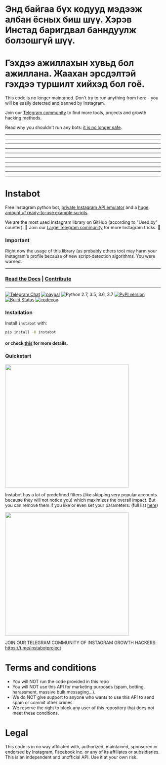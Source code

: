# Энд байгаа бүх кодууд мэдээж албан ёсных биш шүү. Хэрэв Инстад баригдвал банндуулж болзошгүй шүү.
# Гэхдээ ажиллахын хувьд бол ажиллана. Жаахан эрсдэлтэй гэхдээ туршилт хийхэд бол гоё.

This code is no longer maintaned. Don't try to run anything from here - you will be easily detected and banned by Instagram. 

Join our [Telegram community](https://t.me/instabotproject) to find more tools, projects and growth hacking methods.

Read why you shouldn't run any bots: [it is no longer safe](https://likeup.me/bots-are-dead/?utm_source=instabot-github-readme).

--------------------------
--------------------------
--------------------------
--------------------------
--------------------------
--------------------------
--------------------------
--------------------------
--------------------------
--------------------------



# Instabot

Free Instagram python bot, [private Instagram API emulator](https://github.com/instagrambot/instabot/tree/master/instabot/api) and a [huge amount of ready-to-use example scripts](https://github.com/instagrambot/instabot/tree/master/examples).

We are the most used Instagram library on GitHub (according to "Used by" counter). 🎉 Join our [Large Telegram community](https://t.me/instabotproject) for more Instagram tricks. 🚀


### Important

Right now the usage of this library (as probably others too) may harm your Instagram's profile because of new script-detection algorithms. You were warned.

---
### [Read the Docs](https://instagrambot.github.io/docs/) | [Contribute](https://github.com/instagrambot/docs/blob/master/CONTRIBUTING.md)
---

[![Telegram Chat](https://img.shields.io/badge/chat%20on-Telegram-blue.svg)](https://t.me/instabotproject)
[![paypal](https://img.shields.io/badge/Donate-PayPal-green.svg)](https://paypal.me/okhlopkov/10)
![Python 2.7, 3.5, 3.6, 3.7](https://img.shields.io/badge/python-2.7%2C%203.5%2C%203.6%2C%203.7-blue.svg)
[![PyPI version](https://badge.fury.io/py/instabot.svg)](https://badge.fury.io/py/instabot)
[![Build Status](https://travis-ci.org/instagrambot/instabot.svg?branch=master)](https://travis-ci.org/instagrambot/instabot)
[![codecov](https://codecov.io/gh/instagrambot/instabot/branch/master/graph/badge.svg)](https://codecov.io/gh/instagrambot/instabot)

### Installation
Install `instabot` with:
``` bash
pip install -U instabot
```

#### or check [this](https://instagrambot.github.io/docs/en/#installation) for more details.

### Quickstart

<img src="https://user-images.githubusercontent.com/5613295/62396780-b6441c80-b57c-11e9-89b0-931c159f0cab.png" width="400">

Instabot has a lot of predefined filters (like skipping very popular accounts because they will not notice you) which maximizes the overall impact. But you can remove them if you like or even set your parameters: (full list [here](https://github.com/instagrambot/instabot/blob/master/instabot/bot/bot.py#L86))

<img src="https://user-images.githubusercontent.com/5613295/62396777-b5ab8600-b57c-11e9-90a7-56b7294a9a6a.png" width="400">

JOIN OUR TELEGRAM COMMUNITY OF INSTAGRAM GROWTH HACKERS: https://t.me/instabotproject

# Terms and conditions
* You will NOT run the code provided in this repo
* You will NOT use this API for marketing purposes (spam, botting, harassment, massive bulk messaging...).
* We do NOT give support to anyone who wants to use this API to send spam or commit other crimes.
* We reserve the right to block any user of this repository that does not meet these conditions.

# Legal
This code is in no way affiliated with, authorized, maintained, sponsored or endorsed by Instagram, Facebook inc. or any of its affiliates or subsidiaries. This is an independent and unofficial API. Use it at your own risk.
